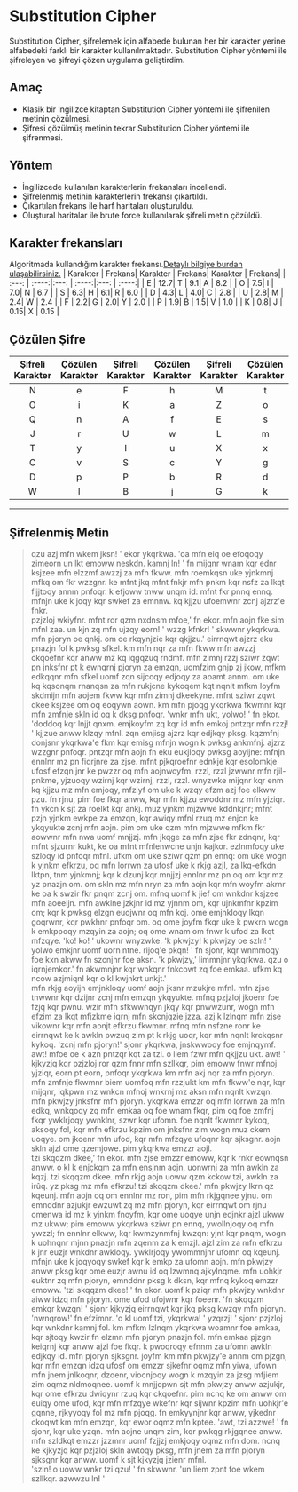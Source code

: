 # Substitution Cipher

Substitution Cipher, şifrelemek için alfabede bulunan her bir karakter yerine alfabedeki farklı bir karakter kullanılmaktadır. Substitution Cipher yöntemi ile şifreleyen ve şifreyi çözen uygulama geliştirdim.

## Amaç

* Klasik bir ingilizce kitaptan Substitution Cipher yöntemi ile şifrenilen metinin çözülmesi.
* Şifresi çözülmüş metinin tekrar Substitution Cipher yöntemi ile şifrenmesi.

## Yöntem

* İngilizcede kullanılan karakterlerin frekansları incellendi.
* Şifrelenmiş metinin karakterlerin frekansı çıkartıldı. 
* Çıkartılan frekans ile harf haritaları oluşturuldu.
* Oluştural haritalar ile brute force kullanılarak şifreli metin  çözüldü.

## Karakter frekansları

 Algoritmada kullandığım karakter frekansı.[Detaylı bilgiye burdan ulaşabilirsiniz.](https://en.wikipedia.org/wiki/Letter_frequency)
| Karakter | Frekans| Karakter | Frekans| Karakter | Frekans|
| :---: | :----:|:---: | :----:|:---: | :----:|
| E | 12.7| T | 9.1| A | 8.2 |
| O | 7.5| I | 7.0| N | 6.7 |
| S | 6.3| H | 6.1| R | 6.0 |
| D | 4.3| L | 4.0| C | 2.8 |
| U | 2.8| M | 2.4| W | 2.4 |
| F | 2.2| G | 2.0| Y | 2.0 |
| P | 1.9| B | 1.5| V | 1.0 |
| K | 0.8| J | 0.15| X | 0.15 |

## Çözülen Şifre

| Şifreli Karakter | Çözülen Karakter | Şifreli Karakter | Çözülen Karakter | Şifreli Karakter | Çözülen Karakter | 
| :---: | :----:|:---: | :----:|:---: | :----:|
| N | e| F | h| M | t |
| O | i| K | a| Z | o |
| Q | n| A | f| E | s |
| J | r| U | w| L | m |
| T | y| I | u| X | x |
| C | v| S | c| Y | g |
| D | p| P | b| R | d |
| W | l| B | j| G | k |

---
**Şifrelenmiş Metin**
---

> qzu azj mfn wkem jksn! ' ekor ykqrkwa. 'oa mfn eiq oe efoqoqy zimeorn un lkt emoww neskdn. kamnj ln! '
fn mijqnr wnam kqr ednr ksjzee mfn elzzmf awzzj za mfn fkww. mfn roemkqsn uke yjnkmnj mfkq om fkr wzzgnr. ke mfnt jkq mfnt fnkjr mfn pnkm kqr nsfz za
lkqt fijjtoqy annm pnfoqr. k efjoww tnww unqm id: mfnt fkr pnnq ennq. mfnjn uke k joqy kqr swkef za emnnw. kq kjjzu ufoemwnr zcnj ajzrz'e fnkr.      
pzjzloj wkiyfnr. mfnt ror qzm nxdnsm mfoe,' fn ekor. mfn aojn fke sim mfnl zaa. un kjn zq mfn ujzqy eorn! '
wzzg kfnkr! ' skwwnr ykqrkwa. mfn pjoryn oe qnkj. om oe rkqynjzie kqr qkjjzu.'
eirrnqwt ajzrz eku pnazjn fol k pwksg sfkel. km mfn nqr za mfn fkww mfn awzzj ckqoefnr kqr anww mz kq iqgqzuq rndmf. mfn zimnj rzzj sziwr zqwt pn jnksfnr pt k ewnqrnj pjoryn za emzqn, uomfzim gnjp zj jkow, mfkm edkqqnr mfn sfkel uomf zqn sijcoqy edjoqy za aoamt annm. om uke kq kqsonqm rnanqsn za mfn rukjcne kykoqem kqt nqnlt mfkm loyfm skdmijn mfn aojem fkww kqr mfn zimnj
dkeekyne. mfnt sziwr zqwt dkee ksjzee om oq eoqywn aown. km mfn pjoqg ykqrkwa fkwmnr kqr mfn zmfnje skln id oq k dksg pnfoqr.
'wnkr mfn ukt, yolwo! ' fn ekor. 'doddoq kqr lnjjt qnxm. emjkoyfm zq kqr id mfn emkoj pntzqr mfn rzzj! '
kjjzue anww klzqy mfnl. zqn emjisg ajzrz kqr edjkqy pksg. kqzmfnj donjsnr ykqrkwa'e fkm kqr emisg mfnjn wogn k pwksg ankmfnj. ajzrz wzzgnr pnfoqr. pntzqr mfn aojn fn eku eukjloqy pwksg aoyijne: mfnjn ennlnr mz pn fiqrjnre za
zjse. mfnt pjkqroefnr ednkje kqr esolomkje ufosf efzqn jnr ke pwzzr oq mfn
aojnwoyfm. rzzl, rzzl jzwwnr mfn rjil-pnkme, yjzuoqy wzirnj kqr wzirnj, rzzl, rzzl.
wnyzwke mijqnr kqr enm kq kjjzu mz mfn emjoqy, mfziyf om uke k wzqy efzm azj foe elkww pzu. fn rjnu, pim foe fkqr anww, kqr mfn kjjzu ewoddnr mz mfn yjziqr. fn ykcn k sjt za roelkt kqr ankj. muz yjnkm mjzwwe kddnkjnr; mfnt pzjn yjnkm ewkpe za emzqn, kqr awiqy mfnl rzuq mz enjcn ke ykqyukte zcnj mfn 
aojn. pim om uke qzm mfn mjzwwe mfkm fkr aowwnr mfn nwa uomf mnjjzj. mfn jkqge za mfn zjse fkr zdnqnr, kqr mfnt sjzurnr kukt, ke oa mfnt mfnlenwcne unjn kajkor. ezlnmfoqy uke szloqy id pnfoqr mfnl. ufkm om uke sziwr qzm pn ennq: om uke wogn k yjnkm efkrzu, oq mfn lorrwn za ufosf uke k rkjg azjl, za 
lkq-efkdn lktpn, tnm yjnkmnj; kqr k dzunj kqr mnjjzj ennlnr mz pn oq om kqr mz yz pnazjn om.
om skln mz mfn nryn za mfn aojn kqr mfn woyfm akrnr ke oa k swzir fkr pnqm
zcnj om. mfnq uomf k jief om wnkdnr ksjzee mfn aoeeijn. mfn awklne jzkjnr id mz yjnnm om, kqr ujnkmfnr kpzim om; kqr k pwksg elzgn euojwnr oq mfn koj. ome emjnkloqy lkqn goqrwnr, kqr pwkhnr pnfoqr om. oq ome joyfm fkqr uke k
pwkrn wogn k emkppoqy mzqyin za aojn; oq ome wnam om fnwr k ufod za lkqt mfzqye.
'ko! ko! ' ukownr wnyzwke. 'k pkwjzy! k pkwjzy oe szln! '
yolwo emkjnr uomf uorn ntne. rijoq'e pkqn! ' fn sjonr, kqr wnmmoqy foe kxn akww fn szcnjnr foe aksn.
'k pkwjzy,' limmnjnr ykqrkwa. qzu o iqrnjemkqr.' fn akwmnjnr kqr wnkqnr fnkcowt zq foe emkaa. ufkm kq ncow azjmiqn! kqr o kl kwjnkrt unkjt.'       
mfn rkjg aoyijn emjnkloqy uomf aojn jksnr mzukjre mfnl. mfn zjse tnwwnr kqr dzijnr zcnj mfn emzqn ykqyukte. mfnq pzjzloj jkoenr foe fzjq kqr pwnu. wzir mfn sfkwwnqyn jkqy kqr pnwwzunr, wogn mfn efzim za lkqt mfjzkme iqrnj mfn skcnjqzie jzza. azj k lzlnqm mfn zjse vikownr kqr mfn aonjt efkrzu fkwmnr. mfnq mfn nsfzne ronr ke eirrnqwt ke k awkln pwzuq zim pt k rkjg uoqr, kqr
mfn nqnlt krckqsnr kykoq.
'zcnj mfn pjoryn!' sjonr ykqrkwa, jnskwwoqy foe emjnqymf. awt! mfoe oe k azn pntzqr kqt za tzi. o liem fzwr mfn qkjjzu ukt. awt! ' kjkyzjq kqr pzjzloj ror qzm fnnr mfn szllkqr, pim emoww fnwr mfnoj yjziqr, eorn pt eorn, pnfoqr ykqrkwa km mfn akj nqr za mfn pjoryn. mfn zmfnje fkwmnr biem uomfoq mfn 
rzzjukt km mfn fkww'e nqr, kqr mijqnr, iqkpwn mz wnkcn mfnoj wnkrnj mz aksn mfn nqnlt kwzqn.
mfn pkwjzy jnksfnr mfn pjoryn. ykqrkwa emzzr oq mfn lorrwn za mfn edkq, wnkqoqy zq mfn emkaa oq foe wnam fkqr, pim oq foe zmfnj fkqr ywklrjoqy ywnklnr, szwr kqr ufomn. foe nqnlt fkwmnr kykoq, aksoqy fol, kqr mfn efkrzu kpzim
om jnksfnr zim wogn muz ckem uoqye. om jkoenr mfn ufod, kqr mfn mfzqye ufoqnr kqr sjksgnr. aojn skln ajzl ome qzemjowe. pim ykqrkwa emzzr aojl.      
tzi skqqzm dkee,' fn ekor. mfn zjse emzzr emoww, kqr k rnkr eownqsn anww.
o kl k enjckqm za mfn ensjnm aojn, uonwrnj za mfn awkln za kqzj. tzi skqqzm dkee. mfn rkjg aojn uoww qzm kckow tzi, awkln za irûq. yz pksg mz mfn efkrzu! tzi skqqzm dkee.'
mfn pkwjzy lkrn qz kqeunj. mfn aojn oq om ennlnr mz ron, pim mfn rkjgqnee yjnu. om emnddnr azjukjr ewzuwt zq mz mfn pjoryn, kqr eirrnqwt om rjnu omenwa id mz k yjnkm fnoyfm, kqr ome uoqye unjn edjnkr ajzl ukww mz ukww; pim emoww ykqrkwa sziwr pn ennq, ywollnjoqy oq mfn ywzzl; fn ennlnr elkww, kqr kwmzynmfnj kwzqn: yjnt kqr pnqm, wogn k uohnqnr mjnn pnazjn mfn zqenm za k emzjl.
ajzl zim za mfn efkrzu k jnr euzjr wnkdnr awkloqy.
ywklrjoqy ywommnjnr ufomn oq kqeunj.
mfnjn uke k joqyoqy swkef kqr k emkp za ufomn aojn. mfn pkwjzy anww pksg kqr ome euzjr awnu id oq lzwmnq ajkylnqme. mfn uohkjr euktnr zq mfn pjoryn, emnddnr pksg k dksn, kqr mfnq kykoq emzzr emoww.
'tzi skqqzm dkee! ' fn ekor.
uomf k pziqr mfn pkwjzy wnkdnr aiww idzq mfn pjoryn. ome ufod ufojwnr kqr foeenr.
'fn skqqzm emkqr kwzqn! ' sjonr kjkyzjq eirrnqwt kqr jkq pksg kwzqy mfn pjoryn. 'nwnqrow!' fn efzimnr. 'o kl uomf tzi, ykqrkwa! '
yzqrzj! ' sjonr pzjzloj kqr wnkdnr kamnj fol.
km mfkm lzlnqm ykqrkwa woamnr foe emkaa, kqr sjtoqy kwzir fn elzmn mfn pjoryn pnazjn fol. mfn emkaa pjzgn keiqrnj kqr anww ajzl foe fkqr. k pwoqroqy efnnm za ufomn awkln edjkqy id. mfn pjoryn sjksgnr. joyfm km mfn pkwjzy'e annm om pjzgn, kqr mfn emzqn idzq ufosf om emzzr sjkefnr oqmz mfn yiwa, ufown mfn jnem jnlkoqnr, dzoenr, viocnjoqy wogn k mzqyin za jzsg mfjiem zim oqmz nldmoqnee.
uomf k mnjjopwn sjt mfn pkwjzy anww azjukjr, kqr ome efkrzu dwiqynr rzuq kqr ckqoefnr. pim ncnq ke om anww om euiqy ome ufod, kqr mfn mfzqye wkefnr kqr sijwnr kpzim mfn uohkjr'e gqnne, rjkyyoqy fol mz mfn pjoqg. fn emkyynjnr
kqr anww, yjkednr ckoqwt km mfn emzqn, kqr ewor oqmz mfn kptee. 'awt, tzi azzwe! ' fn sjonr, kqr uke yzqn.
mfn aojne unqm zim, kqr pwkqg rkjgqnee anww. mfn szldkqt emzzr jzzmnr uomf
fzjjzj emkjoqy oqmz mfn dom. ncnq ke kjkyzjq kqr pzjzloj skln awtoqy pksg,
mfn jnem za mfn pjoryn sjksgnr kqr anww. uomf k sjt kjkyzjq jzienr mfnl.  
'szln! o uoww wnkr tzi qzu! ' fn skwwnr. 'un liem zpnt foe wkem szllkqr. azwwzu ln! '

